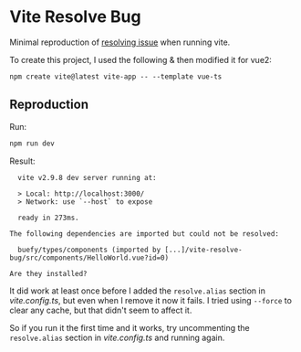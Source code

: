 # Vite Resolve Bug

Minimal reproduction of [resolving issue](https://github.com/vitejs/vite/discussions/8082) when running vite.

To create this project, I used the following & then modified it for vue2:

```
npm create vite@latest vite-app -- --template vue-ts
```

## Reproduction

Run:

```bash
npm run dev
```

Result:

```
  vite v2.9.8 dev server running at:

  > Local: http://localhost:3000/
  > Network: use `--host` to expose

  ready in 273ms.

The following dependencies are imported but could not be resolved:

  buefy/types/components (imported by [...]/vite-resolve-bug/src/components/HelloWorld.vue?id=0)

Are they installed?
```

It did work at least once before I added the `resolve.alias` section in _vite.config.ts_, but even when I remove it now it fails. I tried using `--force` to clear any cache, but that didn't seem to affect it.

So if you run it the first time and it works, try uncommenting the `resolve.alias` section in _vite.config.ts_ and running again.
